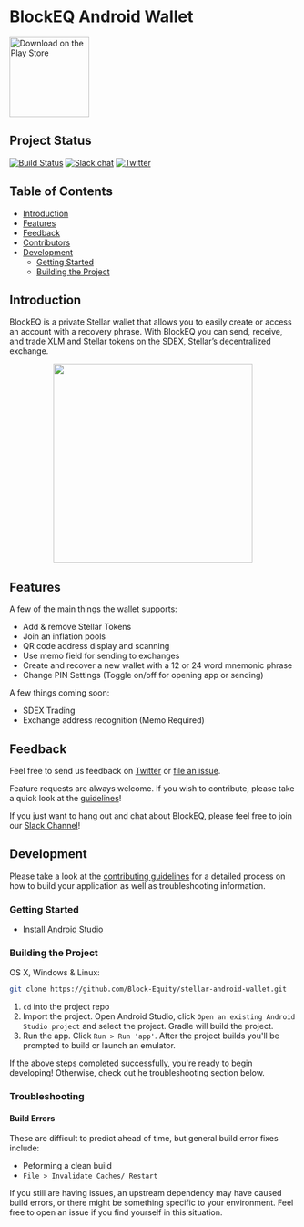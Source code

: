 # BlockEQ Android Wallet
<a href="https://play.google.com/store/apps/details?id=blockeq.com.stellarwallet">
  <img alt="Download on the Play Store" title="App Store" src="https://user-images.githubusercontent.com/2541326/47521746-d57d8300-d861-11e8-8652-0f1cabcaed04.png" width="140"/>
</a>

## Project Status
[![Build Status](https://app.bitrise.io/app/aabf4854264f7412/status.svg?token=CLkPGE9X6FwMOTTBh1KqBA)](https://app.bitrise.io/app/aabf4854264f7412)
[![Slack chat](https://img.shields.io/badge/chat-on_slack-004FB9.svg?&logo=slack)](https://blockeq.slack.com)
[![Twitter](https://img.shields.io/twitter/url/https/github.com/block-equity/stellar-ios-wallet.svg?style=social)](https://twitter.com/block_eq)

## Table of Contents
- [Introduction](#introduction)
- [Features](#features)
- [Feedback](#feedback)
- [Contributors](#contributors)
- [Development](#development)
  - [Getting Started](#getting-started)
  - [Building the Project](#building-the-project)

## Introduction
BlockEQ is a private Stellar wallet that allows you to easily create or access an account with a recovery phrase. With BlockEQ you can send, receive, and trade XLM and Stellar tokens on the SDEX, Stellar’s decentralized exchange.

<p align="center">
  <img src ="https://blockeq.com/01d2b4822d66a99ac60aebf2f046b459.png" width=350>
</p>

## Features

A few of the main things the wallet supports:

* Add & remove Stellar Tokens
* Join an inflation pools
* QR code address display and scanning
* Use memo field for sending to exchanges
* Create and recover a new wallet with a 12 or 24 word mnemonic phrase
* Change PIN Settings (Toggle on/off for opening app or sending)

  
A few things coming soon:
* SDEX Trading
* Exchange address recognition (Memo Required)

## Feedback

Feel free to send us feedback on [Twitter](https://twitter.com/block_eq) or [file an issue](https://github.com/block-equity/stellar-android-wallet/issues/new). 

Feature requests are always welcome. If you wish to contribute, please take a quick look at the [guidelines](./CONTRIBUTING.md)!

If you just want to hang out and chat about BlockEQ, please feel free to join our [Slack Channel](https://blockeq.slack.com)!

## Development
Please take a look at the [contributing guidelines](./CONTRIBUTING.md) for a detailed process on how to build your application as well as troubleshooting information.

### Getting Started
* Install [Android Studio](https://developer.android.com/sdk/index.html)

### Building the Project

OS X, Windows & Linux:

```sh
git clone https://github.com/Block-Equity/stellar-android-wallet.git
```

1. `cd` into the project repo
2. Import the project. Open Android Studio, click `Open an existing Android
   Studio project` and select the project. Gradle will build the project.
3. Run the app. Click `Run > Run 'app'`. After the project builds you'll be
   prompted to build or launch an emulator.


If the above steps completed successfully, you're ready to begin developing! Otherwise, check out he troubleshooting section below.

### Troubleshooting

#### Build Errors
These are difficult to predict ahead of time, but general build error fixes include:
* Peforming a clean build
* `File > Invalidate Caches/ Restart`

If you still are having issues, an upstream dependency may have caused build errors, or there might be something specific to your environment. Feel free to open an issue if you find yourself in this situation.

